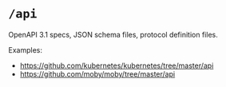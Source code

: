 # `/api`

OpenAPI 3.1 specs, JSON schema files, protocol definition files.

Examples:

* https://github.com/kubernetes/kubernetes/tree/master/api
* https://github.com/moby/moby/tree/master/api
